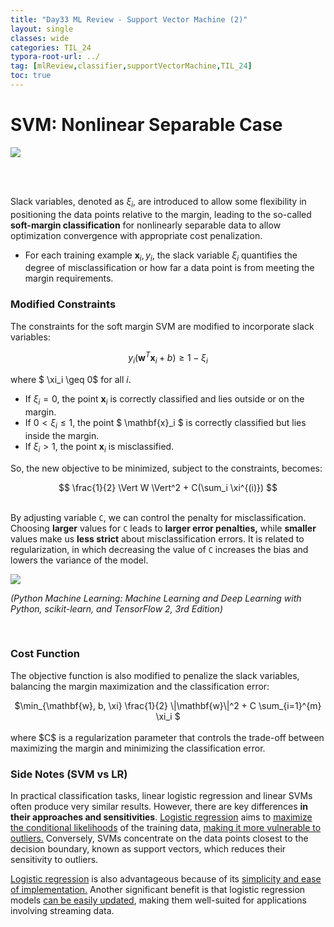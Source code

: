 ```yaml
---
title: "Day33 ML Review - Support Vector Machine (2)"
layout: single
classes: wide
categories: TIL_24
typora-root-url: ../
tag: [mlReview,classifier,supportVectorMachine,TIL_24]
toc: true 
---
```


# SVM: Nonlinear Separable Case

<img src="/blog/images/2024-07-24-TIL24_Day33/BE79ABFF-FAED-4C95-8FC6-318519A849E6_1_105_c.jpeg">

<br><br>

Slack variables, denoted as $\xi_i$, are introduced to allow some flexibility in positioning the data points relative to the margin, leading to the so-called **soft-margin classification** for nonlinearly separable data to allow optimization convergence with appropriate cost penalization.  

- For each training example $\mathbf{x}_i, y_i$, the slack variable $\xi_i$ quantifies the degree of misclassification or how far a data point is from meeting the margin requirements.



### Modified Constraints

The constraints for the soft margin SVM are modified to incorporate slack variables:

<center>

  $y_i (\mathbf{w}^T \mathbf{x}_i + b) \geq 1 - \xi_i$

</center>




where $ \xi_i \geq 0$ for all $i$.<br>

- If $\xi_i = 0$, the point $\mathbf{x}_i$ is correctly classified and lies outside or on the margin.
- If $0 < \xi_i \leq 1$, the point $ \mathbf{x}_i $ is correctly classified but lies inside the margin.
- If $\xi_i > 1$, the point $\mathbf{x}_i$ is misclassified.

So, the new objective to be minimized, subject to the constraints, becomes:

<center>
  $$
 \frac{1}{2} \Vert W \Vert^2 + C(\sum_i \xi^{(i)})
  $$
</center>

<br>

By adjusting variable `C`, we can control the penalty for misclassification. Choosing **larger** values for `C` leads to **larger error penalties,** while **smaller** values make us **less strict** about misclassification errors. It is related to regularization, in which decreasing the value of `C` increases the bias and lowers the variance of the model. 

<img src ="/blog/images/2024-07-24-TIL24_Day33/image-20240729153145689.png">

*(Python Machine Learning: Machine Learning and Deep Learning with Python, scikit-learn, and TensorFlow 2, 3rd Edition)*<br>

<br>

### Cost Function

The objective function is also modified to penalize the slack variables, balancing the margin maximization and the classification error:

<center>
  $\min_{\mathbf{w}, b, \xi} \frac{1}{2} \|\mathbf{w}\|^2 + C \sum_{i=1}^{m} \xi_i $
</center>
<br>where $C$ is a regularization parameter that controls the trade-off between maximizing the margin and minimizing the classification error.

<br>

### Side Notes (SVM vs LR)

In practical classification tasks, linear logistic regression and linear SVMs often produce very similar results. However, there are key differences **in their approaches and sensitivities**. <u>Logistic regression</u> aims to <u>maximize the conditional likelihoods</u> of the training data, <u>making it more vulnerable to outliers.</u> Conversely, SVMs concentrate on the data points closest to the decision boundary, known as support vectors, which reduces their sensitivity to outliers.

<u>Logistic regression</u> is also advantageous because of its <u>simplicity and ease of implementation.</u> Another significant benefit is that logistic regression models <u>can be easily updated</u>, making them well-suited for applications involving streaming data.<br><br><br>
